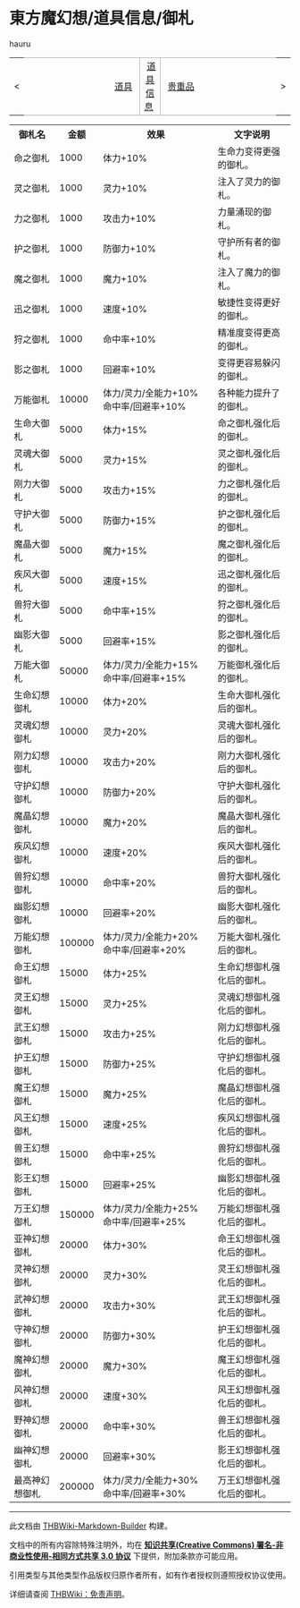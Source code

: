 # 東方魔幻想/道具信息/御札

<!-- source html: G:\repos\THBWiki-Markdown-Builder\THBWikiMarkdown\Temp\main\b\bb\ns0%3A%E6%9D%B1%E6%96%B9%E9%AD%94%E5%B9%BB%E6%83%B3%2F%E9%81%93%E5%85%B7%E4%BF%A1%E6%81%AF%2F%E5%BE%A1%E6%9C%AD.html -->

hauru

<center>

<table>
<tbody><tr>
<td>&lt;
</td>
<td style="border-top: 1px solid #aaaaaa; border-bottom: 1px solid #aaaaaa; width: 50%; text-align: right"><a href="./東方魔幻想-道具信息-道具.md" title="東方魔幻想/道具信息/道具">道具</a>&#160;
</td>
<td style="text-align: center; border-left: 1px solid #aaaaaa; border-right: 1px solid #aaaaaa; border-top: 1px solid #aaaaaa; border-bottom: 1px solid #aaaaaa;">&#160;<a href="./東方魔幻想-道具信息.md" title="東方魔幻想/道具信息">道具信息</a>&#160;
</td>
<td style="border-top: 1px solid #aaaaaa; border-bottom: 1px solid #aaaaaa; width: 50%; text-align: left">&#160;<a href="./東方魔幻想-道具信息-贵重品.md" title="東方魔幻想/道具信息/贵重品">贵重品</a>
</td>
<td>&gt;
</td></tr></tbody></table>

  
</center>

<table>

<tbody><tr>
<th>御札名</th>
<th>金额</th>
<th>效果</th>
<th>文字说明
</th></tr>
<tr>
<td>命之御札</td>
<td>1000</td>
<td>体力+10%</td>
<td>生命力变得更强的御札。
</td></tr>
<tr>
<td>灵之御札</td>
<td>1000</td>
<td>灵力+10%</td>
<td>注入了灵力的御札。
</td></tr>
<tr>
<td>力之御札</td>
<td>1000</td>
<td>攻击力+10%</td>
<td>力量涌现的御札。
</td></tr>
<tr>
<td>护之御札</td>
<td>1000</td>
<td>防御力+10%</td>
<td>守护所有者的御札。
</td></tr>
<tr>
<td>魔之御札</td>
<td>1000</td>
<td>魔力+10%</td>
<td>注入了魔力的御札。
</td></tr>
<tr>
<td>迅之御札</td>
<td>1000</td>
<td>速度+10%</td>
<td>敏捷性变得更好的御札。
</td></tr>
<tr>
<td>狩之御札</td>
<td>1000</td>
<td>命中率+10%</td>
<td>精准度变得更高的御札。
</td></tr>
<tr>
<td>影之御札</td>
<td>1000</td>
<td>回避率+10%</td>
<td>变得更容易躲闪的御札。
</td></tr>
<tr>
<td>万能御札</td>
<td>10000</td>
<td>体力/灵力/全能力+10% 命中率/回避率+10%</td>
<td>各种能力提升了的御札。
</td></tr>
<tr>
<td>生命大御札</td>
<td>5000</td>
<td>体力+15%</td>
<td>命之御札强化后的御札。
</td></tr>
<tr>
<td>灵魂大御札</td>
<td>5000</td>
<td>灵力+15%</td>
<td>灵之御札强化后的御札。
</td></tr>
<tr>
<td>刚力大御札</td>
<td>5000</td>
<td>攻击力+15%</td>
<td>力之御札强化后的御札。
</td></tr>
<tr>
<td>守护大御札</td>
<td>5000</td>
<td>防御力+15%</td>
<td>护之御札强化后的御札。
</td></tr>
<tr>
<td>魔晶大御札</td>
<td>5000</td>
<td>魔力+15%</td>
<td>魔之御札强化后的御札。
</td></tr>
<tr>
<td>疾风大御札</td>
<td>5000</td>
<td>速度+15%</td>
<td>迅之御札强化后的御札。
</td></tr>
<tr>
<td>兽狩大御札</td>
<td>5000</td>
<td>命中率+15%</td>
<td>狩之御札强化后的御札。
</td></tr>
<tr>
<td>幽影大御札</td>
<td>5000</td>
<td>回避率+15%</td>
<td>影之御札强化后的御札。
</td></tr>
<tr>
<td>万能大御札</td>
<td>50000</td>
<td>体力/灵力/全能力+15% 命中率/回避率+15%</td>
<td>万能御札强化后的御札。
</td></tr>
<tr>
<td>生命幻想御札</td>
<td>10000</td>
<td>体力+20%</td>
<td>生命大御札强化后的御札。
</td></tr>
<tr>
<td>灵魂幻想御札</td>
<td>10000</td>
<td>灵力+20%</td>
<td>灵魂大御札强化后的御札。
</td></tr>
<tr>
<td>刚力幻想御札</td>
<td>10000</td>
<td>攻击力+20%</td>
<td>刚力大御札强化后的御札。
</td></tr>
<tr>
<td>守护幻想御札</td>
<td>10000</td>
<td>防御力+20%</td>
<td>守护大御札强化后的御札。
</td></tr>
<tr>
<td>魔晶幻想御札</td>
<td>10000</td>
<td>魔力+20%</td>
<td>魔晶大御札强化后的御札。
</td></tr>
<tr>
<td>疾风幻想御札</td>
<td>10000</td>
<td>速度+20%</td>
<td>疾风大御札强化后的御札。
</td></tr>
<tr>
<td>兽狩幻想御札</td>
<td>10000</td>
<td>命中率+20%</td>
<td>兽狩大御札强化后的御札。
</td></tr>
<tr>
<td>幽影幻想御札</td>
<td>10000</td>
<td>回避率+20%</td>
<td>幽影大御札强化后的御札。
</td></tr>
<tr>
<td>万能幻想御札</td>
<td>100000</td>
<td>体力/灵力/全能力+20% 命中率/回避率+20%</td>
<td>万能大御札强化后的御札。
</td></tr>
<tr>
<td>命王幻想御札</td>
<td>15000</td>
<td>体力+25%</td>
<td>生命幻想御札强化后的御札。
</td></tr>
<tr>
<td>灵王幻想御札</td>
<td>15000</td>
<td>灵力+25%</td>
<td>灵魂幻想御札强化后的御札。
</td></tr>
<tr>
<td>武王幻想御札</td>
<td>15000</td>
<td>攻击力+25%</td>
<td>刚力幻想御札强化后的御札。
</td></tr>
<tr>
<td>护王幻想御札</td>
<td>15000</td>
<td>防御力+25%</td>
<td>守护幻想御札强化后的御札。
</td></tr>
<tr>
<td>魔王幻想御札</td>
<td>15000</td>
<td>魔力+25%</td>
<td>魔晶幻想御札强化后的御札。
</td></tr>
<tr>
<td>风王幻想御札</td>
<td>15000</td>
<td>速度+25%</td>
<td>疾风幻想御札强化后的御札。
</td></tr>
<tr>
<td>兽王幻想御札</td>
<td>15000</td>
<td>命中率+25%</td>
<td>兽狩幻想御札强化后的御札。
</td></tr>
<tr>
<td>影王幻想御札</td>
<td>15000</td>
<td>回避率+25%</td>
<td>幽影幻想御札强化后的御札。
</td></tr>
<tr>
<td>万王幻想御札</td>
<td>150000</td>
<td>体力/灵力/全能力+25% 命中率/回避率+25%</td>
<td>万能幻想御札强化后的御札。
</td></tr>
<tr>
<td>亚神幻想御札</td>
<td>20000</td>
<td>体力+30%</td>
<td>命王幻想御札强化后的御札。
</td></tr>
<tr>
<td>灵神幻想御札</td>
<td>20000</td>
<td>灵力+30%</td>
<td>灵王幻想御札强化后的御札。
</td></tr>
<tr>
<td>武神幻想御札</td>
<td>20000</td>
<td>攻击力+30%</td>
<td>武王幻想御札强化后的御札。
</td></tr>
<tr>
<td>守神幻想御札</td>
<td>20000</td>
<td>防御力+30%</td>
<td>护王幻想御札强化后的御札。
</td></tr>
<tr>
<td>魔神幻想御札</td>
<td>20000</td>
<td>魔力+30%</td>
<td>魔王幻想御札强化后的御札。
</td></tr>
<tr>
<td>风神幻想御札</td>
<td>20000</td>
<td>速度+30%</td>
<td>风王幻想御札强化后的御札。
</td></tr>
<tr>
<td>野神幻想御札</td>
<td>20000</td>
<td>命中率+30%</td>
<td>兽王幻想御札强化后的御札。
</td></tr>
<tr>
<td>幽神幻想御札</td>
<td>20000</td>
<td>回避率+30%</td>
<td>影王幻想御札强化后的御札。
</td></tr>
<tr>
<td>最高神幻想御札</td>
<td>200000</td>
<td>体力/灵力/全能力+30% 命中率/回避率+30%</td>
<td>万王幻想御札强化后的御札。
</td>
</tr>
</tbody></table>






---

此文档由 [THBWiki-Markdown-Builder](https://github.com/Delsin-Yu/THBWiki-Markdown-Builder) 构建。

文档中的所有内容除特殊注明外，均在 [**知识共享(Creative Commons) 署名-非商业性使用-相同方式共享 3.0 协议**](https://creativecommons.org/licenses/by-sa/3.0/deed.zh-hans) 下提供，附加条款亦可能应用。

引用类型与其他类型作品版权归原作者所有，如有作者授权则遵照授权协议使用。

详细请查阅 [THBWiki：免责声明](https://thbwiki.cc/THBWiki:%E5%85%8D%E8%B4%A3%E5%A3%B0%E6%98%8E)。

